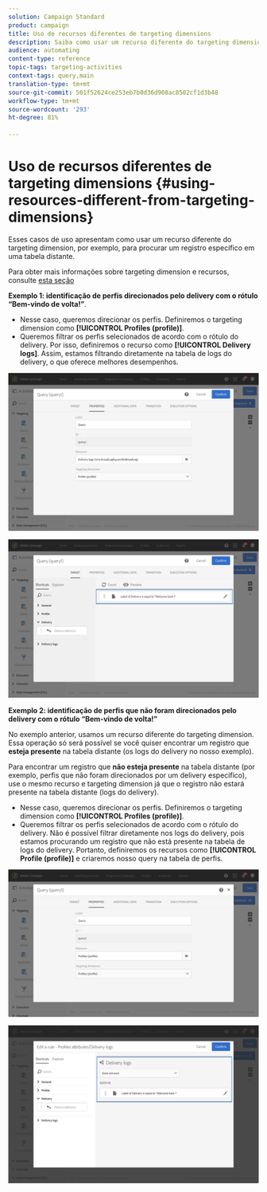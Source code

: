 ```yaml
---
solution: Campaign Standard
product: campaign
title: Uso de recursos diferentes de targeting dimensions
description: Saiba como usar um recurso diferente do targeting dimension.
audience: automating
content-type: reference
topic-tags: targeting-activities
context-tags: query,main
translation-type: tm+mt
source-git-commit: 501f52624ce253eb7b0d36d908ac8502cf1d3b48
workflow-type: tm+mt
source-wordcount: '293'
ht-degree: 81%

---
```



# Uso de recursos diferentes de targeting dimensions {#using-resources-different-from-targeting-dimensions}

Esses casos de uso apresentam como usar um recurso diferente do targeting dimension, por exemplo, para procurar um registro específico em uma tabela distante.

Para obter mais informações sobre targeting dimension e recursos, consulte [esta seção](../../automating/using/query.md#targeting-dimensions-and-resources)

**Exemplo 1: identificação de perfis direcionados pelo delivery com o rótulo “Bem-vindo de volta!”**.

* Nesse caso, queremos direcionar os perfis. Definiremos o targeting dimension como **[!UICONTROL Profiles (profile)]**.
* Queremos filtrar os perfis selecionados de acordo com o rótulo do delivery. Por isso, definiremos o recurso como **[!UICONTROL Delivery logs]**. Assim, estamos filtrando diretamente na tabela de logs do delivery, o que oferece melhores desempenhos.

![](assets/targeting_dimension6.png)

![](assets/targeting_dimension7.png)

**Exemplo 2: identificação de perfis que não foram direcionados pelo delivery com o rótulo “Bem-vindo de volta!”**

No exemplo anterior, usamos um recurso diferente do targeting dimension. Essa operação só será possível se você quiser encontrar um registro que **esteja presente** na tabela distante (os logs do delivery no nosso exemplo).

Para encontrar um registro que **não esteja presente** na tabela distante (por exemplo, perfis que não foram direcionados por um delivery específico), use o mesmo recurso e targeting dimension já que o registro não estará presente na tabela distante (logs do delivery).

* Nesse caso, queremos direcionar os perfis. Definiremos o targeting dimension como **[!UICONTROL Profiles (profile)]**.
* Queremos filtrar os perfis selecionados de acordo com o rótulo do delivery. Não é possível filtrar diretamente nos logs do delivery, pois estamos procurando um registro que não está presente na tabela de logs do delivery. Portanto, definiremos os recursos como **[!UICONTROL Profile (profile)]** e criaremos nosso query na tabela de perfis.

![](assets/targeting_dimension8.png)

![](assets/targeting_dimension9.png)
